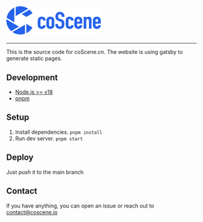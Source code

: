 ## <img src="./logo.jpg" alt="coScene Logo" width="250"/>

---

This is the source code for coScene.cn. The website is using gatsby to generate static pages.

## Development

- [Node.js >= v18](https://nodejs.org/)
- [pnpm](https://pnpm.io/installation)

## Setup

1. Install dependencies. `pnpm install`
2. Run dev server. `pnpm start`

## Deploy

Just push it to the main branch

## Contact

If you have anything, you can open an issue or reach out to contact@coscene.io

